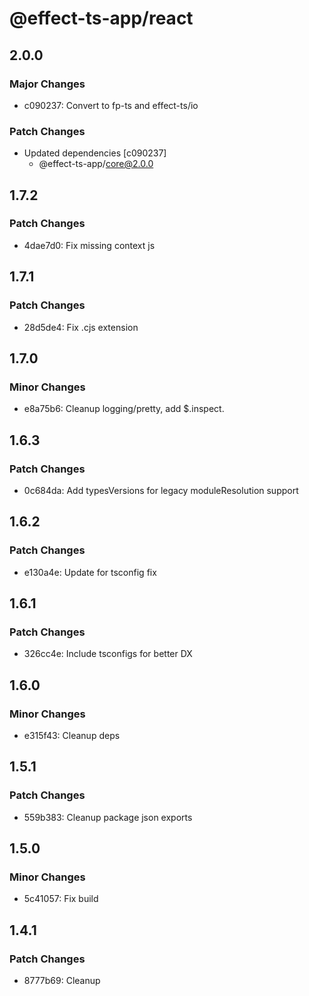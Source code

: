# @effect-ts-app/react

## 2.0.0

### Major Changes

- c090237: Convert to fp-ts and effect-ts/io

### Patch Changes

- Updated dependencies [c090237]
  - @effect-ts-app/core@2.0.0

## 1.7.2

### Patch Changes

- 4dae7d0: Fix missing context js

## 1.7.1

### Patch Changes

- 28d5de4: Fix .cjs extension

## 1.7.0

### Minor Changes

- e8a75b6: Cleanup logging/pretty, add $.inspect.

## 1.6.3

### Patch Changes

- 0c684da: Add typesVersions for legacy moduleResolution support

## 1.6.2

### Patch Changes

- e130a4e: Update for tsconfig fix

## 1.6.1

### Patch Changes

- 326cc4e: Include tsconfigs for better DX

## 1.6.0

### Minor Changes

- e315f43: Cleanup deps

## 1.5.1

### Patch Changes

- 559b383: Cleanup package json exports

## 1.5.0

### Minor Changes

- 5c41057: Fix build

## 1.4.1

### Patch Changes

- 8777b69: Cleanup
